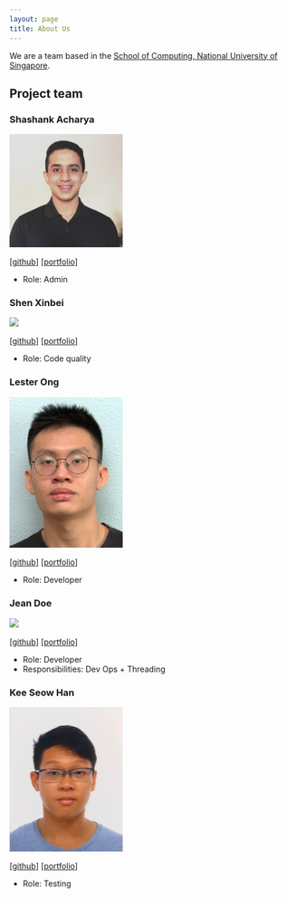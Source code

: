 ```yaml
---
layout: page
title: About Us
---
```


We are a team based in the [School of Computing, National University of Singapore](http://www.comp.nus.edu.sg).

## Project team

### Shashank Acharya

<img src="images/sheshenk.png" width="200px">

[[github](https://github.com/sheshenk)]
[[portfolio](team/sheshenk.md)]

* Role: Admin

### Shen Xinbei

<img src="images/ichigh0st.png" width="200px">

[[github](https://github.com/ichigh0st)]
[[portfolio](team/ichigh0st.md)]

* Role: Code quality

### Lester Ong

<img src="images/lesterong.png" width="200px">

[[github](http://github.com/lesterong)] 
[[portfolio](team/lesterong.md)]

* Role: Developer

### Jean Doe

<img src="images/johndoe.png" width="200px">

[[github](http://github.com/johndoe)]
[[portfolio](team/johndoe.md)]

* Role: Developer
* Responsibilities: Dev Ops + Threading

### Kee Seow Han

<img src="images/kshan29.png" width="200px">

[[github](http://github.com/KSHan29)]
[[portfolio](team/kshan29.md)]

* Role: Testing
